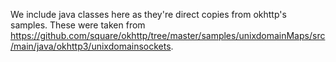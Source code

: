 We include java classes here as they're direct copies from okhttp's
samples. These were taken from https://github.com/square/okhttp/tree/master/samples/unixdomainMaps/src/main/java/okhttp3/unixdomainsockets.